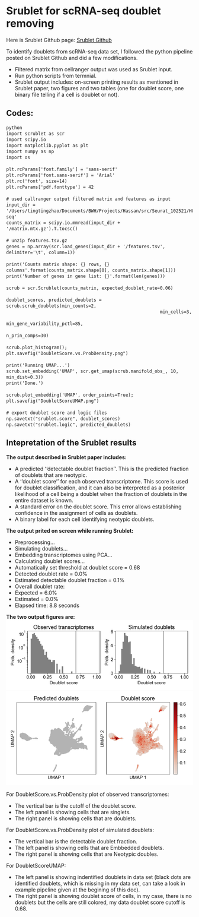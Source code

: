 # Srublet for scRNA-seq doublet removing

Here is Srublet Github page: [Srublet Github](https://github.com/swolock/scrublet)

To identify doublets from scRNA-seq data set, I followed the python pipeline posted on Srublet Github and did a few modifications. 

- Filtered matrix from cellranger output was used as Srublet input.
- Run python scripts from termnial.
- Srublet output includes: on-screen printing results as mentioned in Srublet paper, two figures and two tables (one for doublet score, one binary file telling if a cell is doublet or not).

## Codes:
```
python
import scrublet as scr
import scipy.io
import matplotlib.pyplot as plt
import numpy as np
import os

plt.rcParams['font.family'] = 'sans-serif'
plt.rcParams['font.sans-serif'] = 'Arial'
plt.rc('font', size=14)
plt.rcParams['pdf.fonttype'] = 42

# used callranger output filtered matrix and features as input
input_dir = '/Users/tingtingzhao/Documents/BWH/Projects/Hassan/src/Seurat_102521/HUB_hassan2021_scRNA-seq'
counts_matrix = scipy.io.mmread(input_dir + '/matrix.mtx.gz').T.tocsc()

# unzip features.tsv.gz
genes = np.array(scr.load_genes(input_dir + '/features.tsv', delimiter='\t', column=1))

print('Counts matrix shape: {} rows, {} columns'.format(counts_matrix.shape[0], counts_matrix.shape[1]))
print('Number of genes in gene list: {}'.format(len(genes)))

scrub = scr.Scrublet(counts_matrix, expected_doublet_rate=0.06)

doublet_scores, predicted_doublets = scrub.scrub_doublets(min_counts=2,
                                                          min_cells=3,
                                                          min_gene_variability_pctl=85,
                                                          n_prin_comps=30)

scrub.plot_histogram();
plt.savefig("DoubletScore.vs.ProbDensity.png")

print('Running UMAP...')
scrub.set_embedding('UMAP', scr.get_umap(scrub.manifold_obs_, 10, min_dist=0.3))
print('Done.')

scrub.plot_embedding('UMAP', order_points=True);
plt.savefig("DoubletScoreUMAP.png")

# export doublet score and logic files
np.savetxt("srublet.score", doublet_scores)
np.savetxt("srublet.logic", predicted_doublets)
```
## Intepretation of the Srublet results

**The output described in Srublet paper includes:**
- A predicted ‘‘detectable doublet fraction’’. This is the predicted fraction of doublets that are neotypic.
- A ‘‘doublet score’’ for each observed transcriptome. This score is used for doublet classification, and it can also be interpreted as a posterior likelihood of a cell being a doublet when the fraction of doublets in the entire dataset is known.
- A standard error on the doublet score. This error allows establishing confidence in the assignment of cells as doublets.
- A binary label for each cell identifying neotypic doublets.

**The output prited on screen while running Srublet:**

- Preprocessing...
- Simulating doublets...
- Embedding transcriptomes using PCA...
- Calculating doublet scores...
- Automatically set threshold at doublet score = 0.68
- Detected doublet rate = 0.0%
- Estimated detectable doublet fraction = 0.1%
- Overall doublet rate:
- Expected   = 6.0%
- Estimated  = 0.0%
- Elapsed time: 8.8 seconds


**The two output figures are:**
![DoubletScore.vs.ProbDensity](DoubletScore.vs.ProbDensity.png)
![DoubletScoreUMAP](DoubletScoreUMAP.png)

For DoubletScore.vs.ProbDensity plot of observed transcriptomes:

- The vertical bar is the cutoff of the doublet score.
- The left panel is showing cells that are singlets.
- The right panel is showing cells that are doublets.

For DoubletScore.vs.ProbDensity plot of simulated doublets:

- The vertical bar is the detectable doublet fraction.
- The left panel is showing cells that are Embbedded doublets.
- The right panel is showing cells that are Neotypic doubles.

For DoubletScoreUMAP:

- The left panel is showing indentified doublets in data set (black dots are identified doublets, which is missing in my data set, can take a look in example pipeline given at the begining of this doc).
- The right panel is showing doublet score of cells, in my case, there is no doublets but the cells are still colored, my data doublet score cutoff is 0.68.











